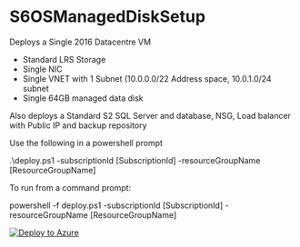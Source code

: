 # S6OSManagedDiskSetup

Deploys a Single 2016 Datacentre VM
- Standard LRS Storage
- Single NIC
- Single VNET with 1 Subnet (10.0.0.0/22 Address space, 10.0.1.0/24 subnet
- Single 64GB managed data disk

Also deploys a Standard S2 SQL Server and database, NSG, Load balancer with Public IP and backup repository 

Use the following in a powershell prompt

.\deploy.ps1 -subscriptionId [SubscriptionId] -resourceGroupName [ResourceGroupName]

To run from a command prompt:

powershell -f deploy.ps1 -subscriptionId [SubscriptionId] -resourceGroupName [ResourceGroupName]

[![Deploy to Azure](http://azuredeploy.net/deploybutton.png)](https://azuredeploy.net/)
